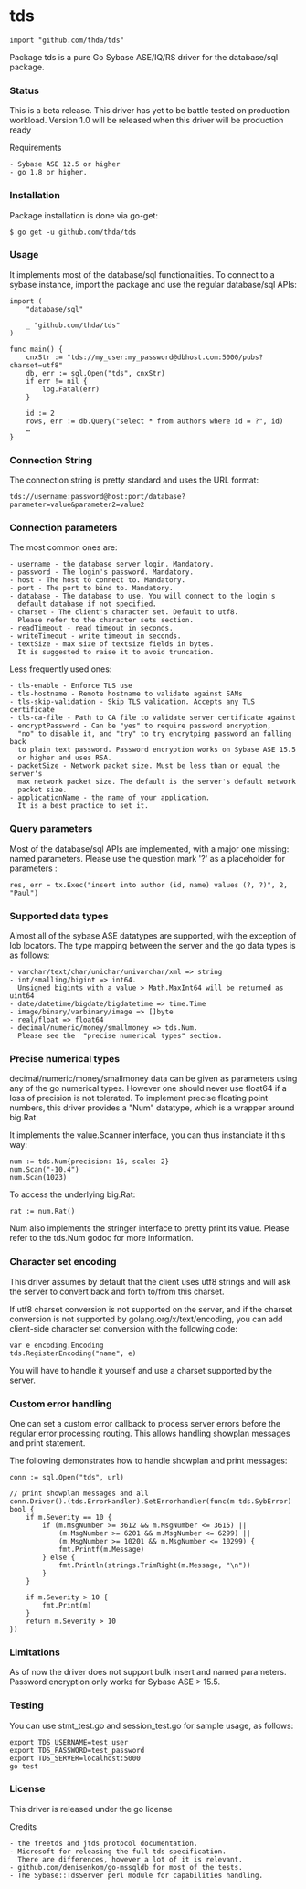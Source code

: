 # tds
`import "github.com/thda/tds"`

Package tds is a pure Go Sybase ASE/IQ/RS driver for the database/sql package.

### Status
This is a beta release. This driver has yet to be battle tested on
production workload. Version 1.0 will be released
when this driver will be production ready

Requirements


	- Sybase ASE 12.5 or higher
	- go 1.8 or higher.

### Installation
Package installation is done via go-get:


	$ go get -u github.com/thda/tds

### Usage
It implements most of the database/sql functionalities.
To connect to a sybase instance, import the package and
use the regular database/sql APIs:


	import (
		"database/sql"
	
		_ "github.com/thda/tds"
	)
	
	func main() {
		cnxStr := "tds://my_user:my_password@dbhost.com:5000/pubs?charset=utf8"
		db, err := sql.Open("tds", cnxStr)
		if err != nil {
			log.Fatal(err)
		}
	
		id := 2
		rows, err := db.Query("select * from authors where id = ?", id)
		…
	}

### Connection String
The connection string is pretty standard and uses the URL format:


	tds://username:password@host:port/database?parameter=value&parameter2=value2

### Connection parameters
The most common ones are:


	- username - the database server login. Mandatory.
	- password - The login's password. Mandatory.
	- host - The host to connect to. Mandatory.
	- port - The port to bind to. Mandatory.
	- database - The database to use. You will connect to the login's
	  default database if not specified.
	- charset - The client's character set. Default to utf8.
	  Please refer to the character sets section.
	- readTimeout - read timeout in seconds.
	- writeTimeout - write timeout in seconds.
	- textSize - max size of textsize fields in bytes.
	  It is suggested to raise it to avoid truncation.

Less frequently used ones:

	- tls-enable - Enforce TLS use
    - tls-hostname - Remote hostname to validate against SANs
    - tls-skip-validation - Skip TLS validation. Accepts any TLS certificate
    - tls-ca-file - Path to CA file to validate server certificate against
	- encryptPassword - Can be "yes" to require password encryption,
	  "no" to disable it, and "try" to try encrytping password an falling back
	  to plain text password. Password encryption works on Sybase ASE 15.5
	  or higher and uses RSA.
	- packetSize - Network packet size. Must be less than or equal the server's
	  max network packet size. The default is the server's default network
	  packet size.
	- applicationName - the name of your application.
	  It is a best practice to set it.

### Query parameters
Most of the database/sql APIs are implemented, with a major one missing:
named parameters. Please use the question mark '?' as a placeholder
for parameters :


	res, err = tx.Exec("insert into author (id, name) values (?, ?)", 2, "Paul")

### Supported data types
Almost all of the sybase ASE datatypes are supported,
with the exception of lob locators.
The type mapping between the server and the go data types is as follows:


	- varchar/text/char/unichar/univarchar/xml => string
	- int/smalling/bigint => int64.
	  Unsigned bigints with a value > Math.MaxInt64 will be returned as uint64
	- date/datetime/bigdate/bigdatetime => time.Time
	- image/binary/varbinary/image => []byte
	- real/float => float64
	- decimal/numeric/money/smallmoney => tds.Num.
	  Please see the  "precise numerical types" section.

### Precise numerical types
decimal/numeric/money/smallmoney data can be given as parameters using any
of the go numerical types. However one should never use float64
if a loss of precision is not tolerated. To implement precise floating point
numbers, this driver provides a "Num" datatype, which is a wrapper around big.Rat.

It implements the value.Scanner interface, you can thus instanciate it this way:


	num := tds.Num{precision: 16, scale: 2}
	num.Scan("-10.4")
	num.Scan(1023)

To access the underlying big.Rat:


	rat := num.Rat()

Num also implements the stringer interface to pretty print its value.
Please refer to the tds.Num godoc for more information.

### Character set encoding
This driver assumes by default that the client uses utf8 strings and will
ask the server to convert back and forth to/from this charset.

If utf8 charset conversion is not supported on the server, and if the
charset conversion is not supported by golang.org/x/text/encoding,
you can add client-side character set conversion with the following code:

	var e encoding.Encoding
	tds.RegisterEncoding("name", e)

You will have to handle it yourself and use a charset supported by the server.

### Custom error handling
One can set a custom error callback to process server errors before
the regular error processing routing.
This allows handling showplan messages and print statement.

The following demonstrates how to handle showplan and print messages:


	conn := sql.Open("tds", url)
	
	// print showplan messages and all
	conn.Driver().(tds.ErrorHandler).SetErrorhandler(func(m tds.SybError) bool {
		if m.Severity == 10 {
			if (m.MsgNumber >= 3612 && m.MsgNumber <= 3615) ||
				(m.MsgNumber >= 6201 && m.MsgNumber <= 6299) ||
				(m.MsgNumber >= 10201 && m.MsgNumber <= 10299) {
				fmt.Printf(m.Message)
			} else {
				fmt.Println(strings.TrimRight(m.Message, "\n"))
			}
		}
	
		if m.Severity > 10 {
			fmt.Print(m)
		}
		return m.Severity > 10
	})

### Limitations
As of now the driver does not support bulk insert and named parameters.
Password encryption only works for Sybase ASE > 15.5.

### Testing
You can use stmt_test.go and session_test.go for sample usage, as follows:


	export TDS_USERNAME=test_user
	export TDS_PASSWORD=test_password
	export TDS_SERVER=localhost:5000
	go test

### License
This driver is released under the go license

Credits


	- the freetds and jtds protocol documentation.
	- Microsoft for releasing the full tds specification.
	  There are differences, however a lot of it is relevant.
	- github.com/denisenkom/go-mssqldb for most of the tests.
	- The Sybase::TdsServer perl module for capabilities handling.

